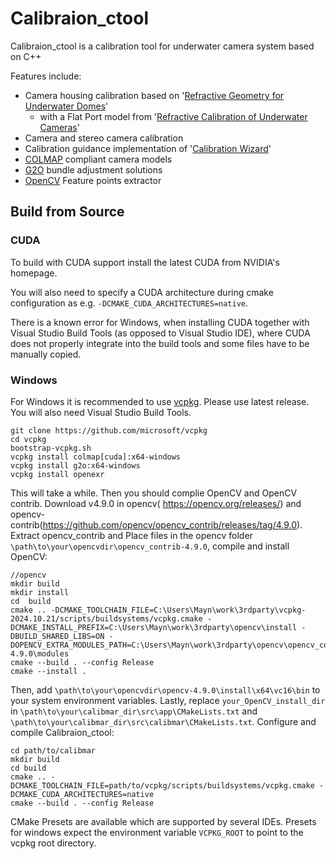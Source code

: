 # Calibraion_ctool
Calibraion_ctool is a calibration tool for underwater camera system based on C++

Features include:
- Camera housing calibration based on '[Refractive Geometry for Underwater Domes](https://doi.org/10.1016/j.isprsjprs.2021.11.006)'
	- with a Flat Port model from '[Refractive Calibration of Underwater Cameras](https://doi.org/10.1007/978-3-642-33715-4_61)'
- Camera and stereo camera calibration 
- Calibration guidance implementation of '[Calibration Wizard](https://doi.org/10.1109/iccv.2019.00158)'
- [COLMAP](https://colmap.github.io/) compliant camera models
- [G2O](https://github.com/RainerKuemmerle/g2o/)  bundle adjustment solutions
- [OpenCV](https://github.com/opencv/opencv/) Feature points extractor

## Build from Source

### CUDA

To build with CUDA support install the latest CUDA from NVIDIA's homepage.

You will also need to specify a CUDA architecture during cmake configuration as e.g. `-DCMAKE_CUDA_ARCHITECTURES=native`.

There is a known error for Windows, when installing CUDA together with Visual Studio Build Tools (as opposed to Visual Studio IDE), where CUDA does not properly integrate into the build tools and some files have to be manually copied.

### Windows

For Windows it is recommended to use [vcpkg](https://github.com/microsoft/vcpkg).
Please use latest release. You will also need Visual Studio Build Tools.

    git clone https://github.com/microsoft/vcpkg
    cd vcpkg
    bootstrap-vcpkg.sh
    vcpkg install colmap[cuda]:x64-windows
    vcpkg install g2o:x64-windows
    vcpkg install openexr

This will take a while.
Then you should complie OpenCV and OpenCV contrib. Download v4.9.0 in opencv( https://opencv.org/releases/) and opencv-contrib(https://github.com/opencv/opencv_contrib/releases/tag/4.9.0).
Extract opencv_contrib and Place files in the opencv folder `\path\to\your\opencvdir\opencv_contrib-4.9.0`, compile and install OpenCV:

    //opencv
    mkdir build
    mkdir install
    cd  build
    cmake .. -DCMAKE_TOOLCHAIN_FILE=C:\Users\Mayn\work\3rdparty\vcpkg-2024.10.21/scripts/buildsystems/vcpkg.cmake -DCMAKE_INSTALL_PREFIX=C:\Users\Mayn\work\3rdparty\opencv\install -DBUILD_SHARED_LIBS=ON -DOPENCV_EXTRA_MODULES_PATH=C:\Users\Mayn\work\3rdparty\opencv\opencv_contrib-4.9.0\modules
    cmake --build . --config Release
    cmake --install .
Then, add `\path\to\your\opencvdir\opencv-4.9.0\install\x64\vc16\bin` to your system environment variables. Lastly, replace `your_OpenCV_install_dir` in `\path\to\your\calibmar_dir\src\app\CMakeLists.txt` and `\path\to\your\calibmar_dir\src\calibmar\CMakeLists.txt`.
Configure and compile Calibraion_ctool:

	cd path/to/calibmar
    mkdir build
    cd build
    cmake .. -DCMAKE_TOOLCHAIN_FILE=path/to/vcpkg/scripts/buildsystems/vcpkg.cmake -DCMAKE_CUDA_ARCHITECTURES=native
    cmake --build . --config Release

CMake Presets are available which are supported by several IDEs. Presets for windows expect the environment variable `VCPKG_ROOT` to point to the vcpkg root directory.
